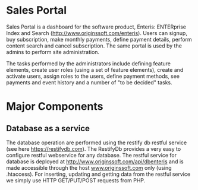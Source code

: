 # Sales Portal

Sales Portal is a dashboard for the software product, Enteris: ENTERprise Index and Search (http://www.originssoft.com/enteris). 
Users can signup, buy subscription, make monthly payments, define payment details, perform content search and cancel subscription. The same portal is used by the admins to perform site administration.

The tasks performed by the administrators include defining feature elements, create user roles (using a set of feature elements), create and activate users, assign roles to the users, define payment methods, see payments and event history and a number of "to be decided" tasks. 

# Major Components

## Database as a service

The database operation are performed using the restify db restful service (see here https://restifydb.com). The RestifyDb provides a very easy to configure restful webservice for any database. The restful service for database is deployed at http://www.originssoft.com/api/dbenteris and is made accessible through the host www.originssoft.com only (using .htaccess). For inserting, updating and getting data from the restful service we simply use HTTP GET/PUT/POST requests from PHP. 
